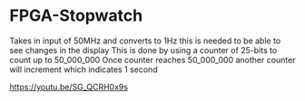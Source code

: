 # FPGA-Stopwatch

Takes in input of 50MHz and converts to 1Hz this is needed to be able to see changes in the display
This is done by using a counter of 25-bits to count up to 50_000_000
Once counter reaches 50_000_000 another counter will increment which indicates 1 second

https://youtu.be/SG_QCRH0x9s
